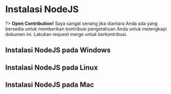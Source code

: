 # Instalasi NodeJS

?> **Open Contribution!** Saya sangat senang jika diantara Anda ada yang bersedia untuk memberikan kontribusi pengetahuan Anda untuk melengkapi dokumen ini. Lakukan request merge untuk berkontribusi.

## Instalasi NodeJS pada Windows



## Instalasi NodeJS pada Linux



## Instalasi NodeJS pada Mac


